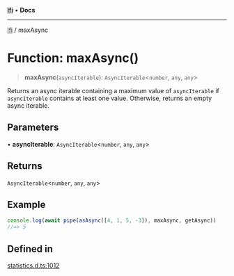 [**lfi**](../readme.md) • **Docs**

---

[lfi](../globals.md) / maxAsync

# Function: maxAsync()

> **maxAsync**(`asyncIterable`): `AsyncIterable`\<`number`, `any`, `any`\>

Returns an async iterable containing a maximum value of `asyncIterable` if
`asyncIterable` contains at least one value. Otherwise, returns an empty async
iterable.

## Parameters

• **asyncIterable**: `AsyncIterable`\<`number`, `any`, `any`\>

## Returns

`AsyncIterable`\<`number`, `any`, `any`\>

## Example

```js
console.log(await pipe(asAsync([4, 1, 5, -3]), maxAsync, getAsync))
//=> 5
```

## Defined in

[statistics.d.ts:1012](https://github.com/TomerAberbach/lfi/blob/c9ef1bf4d1040d7f49c52b70b358c019e55f524d/src/operations/statistics.d.ts#L1012)
